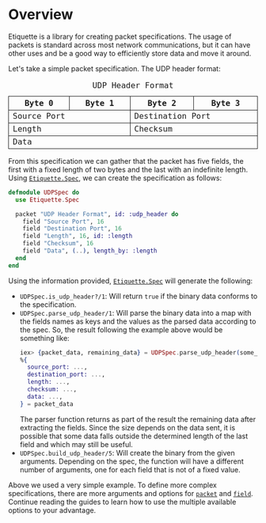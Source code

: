 # Overview

Etiquette is a library for creating packet specifications. The usage of packets
is standard across most network communications, but it can have other uses and
be a good way to efficiently store data and move it around.

Let's take a simple packet specification. The UDP header format:

<style>
  table { border-collapse: collapse; table-layout: fixed; width: 100%; font-family: ui-monospace, monospace; }
  caption { "margin-bottom: 8px; font-weight: bold;" }
  th { border: 1px solid currentColor; width: 6.25%; }
  td { border: 1px solid currentColor; }
</style>
<table aria-label="UDP Header Format">
  <caption>UDP Header Format</caption>
  <tr>
    <th colspan="8">Byte 0</th>
    <th colspan="8">Byte 1</th>
    <th colspan="8">Byte 2</th>
    <th colspan="8">Byte 3</th>
  </tr>
  <tr>
    <td colspan="16">Source Port</td>
    <td colspan="16">Destination Port</td>
  </tr>
  <tr>
    <td colspan="16">Length</td>
    <td colspan="16">Checksum</td>
  </tr>
  <tr>
    <td colspan="32">Data</td>
  </tr>
</table>

From this specification we can gather that the packet has five fields, the first
with a fixed length of two bytes and the last with an indefinite length. Using
[`Etiquette.Spec`](`Etiquette.Spec`), we can create the specification as
follows:

```elixir
defmodule UDPSpec do
  use Etiquette.Spec

  packet "UDP Header Format", id: :udp_header do
    field "Source Port", 16
    field "Destination Port", 16 
    field "Length", 16, id: :length
    field "Checksum", 16
    field "Data", (..), length_by: :length
  end
end
```

Using the information provided, [`Etiquette.Spec`](`Etiquette.Spec`) will
generate the following:

- `UDPSpec.is_udp_header?/1`: Will return `true` if the binary data conforms to
  the specification.
- `UDPSpec.parse_udp_header/1`: Will parse the binary data into a map with the
  fields names as keys and the values as the parsed data according to the spec.
  So, the result following the example above would be something like:
  ```elixir
  iex> {packet_data, remaining_data} = UDPSpec.parse_udp_header(some_data)
  %{
    source_port: ...,
    destination_port: ...,
    length: ...,
    checksum: ...,
    data: ...,
  } = packet_data
  ```
  The parser function returns as part of the result the remaining data after
  extracting the fields. Since the size depends on the data sent, it is possible
  that some data falls outside the determined length of the last field and which
  may still be useful.
- `UDPSpec.build_udp_header/5`: Will create the binary from the given arguments.
  Depending on the spec, the function will have a different number of arguments,
  one for each field that is not of a fixed value.

Above we used a very simple example. To define more complex specifications,
there are more arguments and options for [`packet`](`Etiquette.Spec.packet/3`)
and [`field`](`Etiquette.Spec.field/3`). Continue reading the guides to learn
how to use the multiple available options to your advantage.
